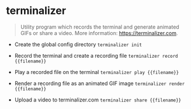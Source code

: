 # terminalizer
> Utility program which records the terminal and generate animated GIFs or share a video.
> More information: <https://terminalizer.com>.

- Create the global config directory
`terminalizer init`

- Record the terminal and create a recording file
`terminalizer record {{filename}}`

- Play a recorded file on the terminal
`terminalizer play {{filename}}`

- Render a recording file as an animated GIF image
`terminalizer render {{filename}}`

- Upload a video to terminalizer.com
`terminalizer share {{filename}}`
